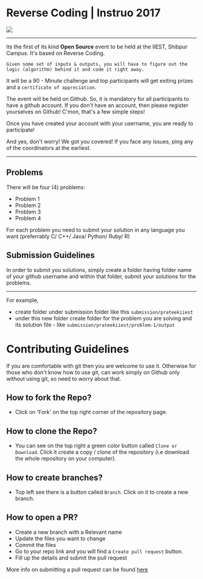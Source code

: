 # Reverse Coding | Instruo 2017

![](https://raw.githubusercontent.com/Shibpur-Open-Source-Community/Reverse-Coding-Instruo/master/reverse%20coding-01.png)


-------------------------------------------------------------------


Its the first of its kind **Open Source** event to be held at the IIEST, Shibpur Campus. It's based on Reverse Coding.

`Given some set of inputs & outputs, you will have to figure out the logic (algorithm) behind it and code it right away.`
  
It will be a 90 - Minute challenge and top participants will get exiting prizes and a `certificate of appreciation`.

The event will be held on Github. So, it is mandatory for all participants to have a github account.
If you don't have an account, then please register yourselves on Github! C'mon, that's a few simple steps!

Once you have created your account with your username, you are ready to participate!

And yes, don't worry! We got you covered! If you face any issues, ping any of the coordinators at the earliest.

-------------------------------------------

## Problems
There will be four (4) problems:

* Problem 1
* Problem 2
* Problem 3
* Problem 4

For each problem you need to submit your solution in any language you want (preferrably C/ C++/ Java/ Python/ Ruby/ R)

## Submission Guidelines

In order to submit you solutions, simply create a folder having folder name of your github username and within that folder, submit your solutions for the problems.

-----------------------------------------------

For example,

* create folder under submission folder like this `submission/prateekiiest`
* under this new folder create  folder for the problem you are solving and its solution file - like `submission/prateekiiest/problem-1/output`
  
# Contributing Guidelines


If you are comfortable with git then you are welcome to use it. Otherwise for those who don't know how to use git, can work simply on Github only without using git, so need to worry about that.

## How to fork the Repo?
* Click on 'Fork' on the top right corner of the repository page.

## How to clone the Repo?
* You can see on the top right a green color button called `Clone or Download`. Click it create a copy / clone of the repository (i.e download the whole repository on your computer).

## How to create branches?
* Top left see there is a button called `Branch`. Click on it to create a new branch.

## How to open a PR?
* Create a new branch with a Relevant name
* Update the files you want to change
* Commit the files
* Go to your repo link and you will find a `Create pull request` button.
* Fill up the details and submit the pull request

More info on submitting a pull request can be found [here](https://help.github.com/articles/creating-a-pull-request/)

